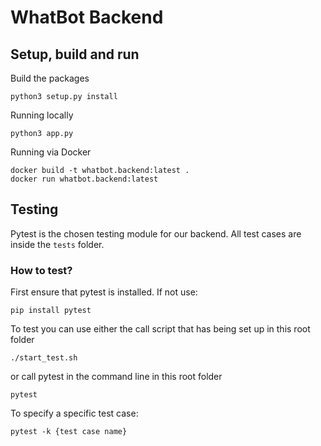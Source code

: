 # WhatBot Backend

## Setup, build and run
Build the packages
```
python3 setup.py install
```
Running locally
```
python3 app.py
```
Running via Docker
```
docker build -t whatbot.backend:latest .
docker run whatbot.backend:latest
```

## Testing
Pytest is the chosen testing module for our backend. All test cases are inside the `tests` folder.

### How to test?
First ensure that pytest is installed. If not use:
```
pip install pytest
```
To test you can use either the call script that has being set up in this root folder
```
./start_test.sh
```
or call pytest in the command line in this root folder
```
pytest
```
To specify a specific test case:
```
pytest -k {test case name}
```